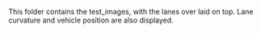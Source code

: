 This folder contains the test_images, with the lanes over laid on top.
Lane curvature and vehicle position are also displayed.
